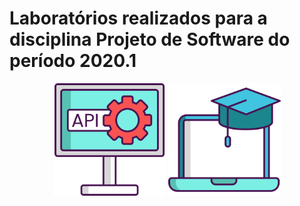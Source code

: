 # Laboratórios realizados para a disciplina Projeto de Software do período 2020.1 

<p  align="center">
     <img  src="./img/002-api.svg"  heigth="80"  width="180"/>
     <img  src="./img/020-elearning.svg"  heigth="80"  width="180"/>
<p/>


